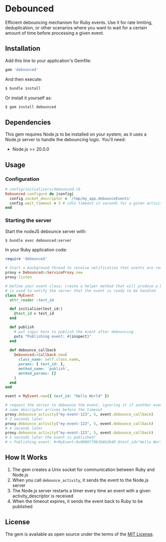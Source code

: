 # Debounced

Efficient debouncing mechanism for Ruby events. Use it for rate limiting, deduplication, or other 
scenarios where you want to wait for a certain amount of time before processing a given event.

## Installation

Add this line to your application's Gemfile:

```ruby
gem 'debounced'
```

And then execute:

```bash
$ bundle install
```

Or install it yourself as:

```bash
$ gem install debounced
```

## Dependencies

This gem requires Node.js to be installed on your system, as it uses a Node.js server to handle the debouncing logic. You'll need:

- Node.js >= 20.0.0

## Usage

### Configuration

```ruby
# config/initializers/debounced.rb
Debounced.configure do |config|
  config.socket_descriptor = '/tmp/my_app.debounceEvents'
  config.wait_timeout = 3 # idle timeout in seconds for a given activity descriptor
end
```

### Starting the server

Start the nodeJS debounce server with:

```bash
$ bundle exec debounced:server
```

In your Ruby application code:

```ruby
require 'debounced'

# Start a background thread to receive notification that events are ready to be handled after debounce wait is complete
proxy = Debounced::ServiceProxy.new
proxy.listen

# Define your event class; create a helper method that will produce a Debounced::Callback object, which 
# is used to notify the server that the event is ready to be handled
class MyEvent
  attr_reader :test_id

  def initialize(test_id:)
    @test_id = test_id
  end

  def publish
    # put logic here to publish the event after debouncing
    puts "Publishing event: #{inspect}"
  end
  
  def debounce_callback
    Debounced::Callback.new(
      class_name: self.class.name,
      params: { test_id: },
      method_name: 'publish',
      method_params: []
    )
  end
end

event = MyEvent.new({ test_id: "Hello World" })

# request the server to debounce the event, ignoring it if another event with the 
# same descriptor arrives before the timeout
proxy.debounce_activity("my-event-123", 5, event.debounce_callback)
# 2 seconds later
proxy.debounce_activity("my-event-123", 5, event.debounce_callback)
# 4 seconds later
proxy.debounce_activity("my-event-123", 5, event.debounce_callback)
# 5 seconds later the event is published!
# > Publishing event: #<MyEvent:0x00007f9b1b8b3b40 @test_id="Hello World">
```

## How It Works

1. The gem creates a Unix socket for communication between Ruby and Node.js
2. When you call `debounce_activity`, it sends the event to the Node.js server
3. The Node.js server restarts a timer every time an event with a given activity_descriptor is received
4. When the timeout expires, it sends the event back to Ruby to be published

## License

The gem is available as open source under the terms of the [MIT License](https://opensource.org/licenses/MIT).